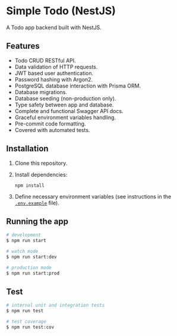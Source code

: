 # Simple Todo (NestJS)

A Todo app backend built with NestJS.

## Features

- Todo CRUD RESTful API.
- Data validation of HTTP requests.
- JWT based user authentication.
- Password hashing with Argon2.
- PostgreSQL database interaction with Prisma ORM.
- Database migrations.
- Database seeding (non-production only).
- Type safety between app and database.
- Complete and functional Swagger API docs.
- Graceful environment variables handling.
- Pre-commit code formatting.
- Covered with automated tests.

## Installation

1.  Clone this repository.

1.  Install dependencies:

        npm install

1.  Define necessary environment variables (see instructions in the [`.env.example`](.env.example) file).

## Running the app

```bash
# development
$ npm run start

# watch mode
$ npm run start:dev

# production mode
$ npm run start:prod
```

## Test

```bash
# internal unit and integration tests
$ npm run test

# test coverage
$ npm run test:cov
```
